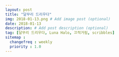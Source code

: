 ```yaml
---
layout: post
title: "달무리 드리우다"
img: 2018-01-13.png # Add image post (optional)
date: 2018-01-13
description: # Add post description (optional)
tag: [달무리 드리우다, Luna Halo, 끄적거림, scribbles]
sitemap :
  changefreq : weekly
  priority : 1.0
---
```

